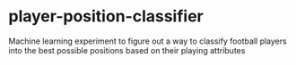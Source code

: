 # player-position-classifier
Machine learning experiment to figure out a way to classify football players into the best possible positions based on their playing attributes
